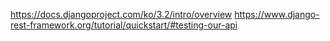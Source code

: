 https://docs.djangoproject.com/ko/3.2/intro/overview
https://www.django-rest-framework.org/tutorial/quickstart/#testing-our-api
